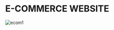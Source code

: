# E-COMMERCE WEBSITE

![ecom1](https://github.com/prat-5/E-commerce-website/assets/131780868/0900478d-ac80-4d3b-9768-cdb63d678fd3)
